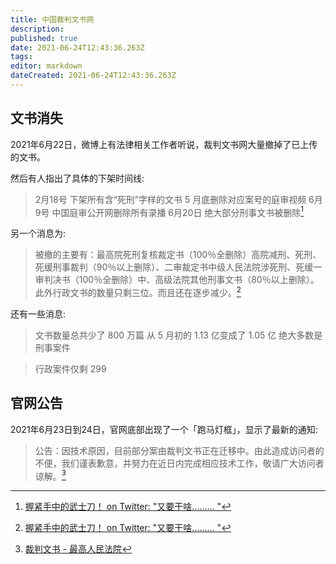 ```yaml
---
title: 中国裁判文书网
description: 
published: true
date: 2021-06-24T12:43:36.263Z
tags: 
editor: markdown
dateCreated: 2021-06-24T12:43:36.263Z
---
```


<!--
https://web.archive.org/web/20210629004015/https://twitter.com/SpeechFreedomCN/status/1409466741965561858
-->

## 文书消失

2021年6月22日，微博上有法律相关工作者听说，裁判文书网大量撤掉了已上传的文书。

然后有人指出了具体的下架时间线:

> 2月18号 下架所有含“死刑”字样的文书 5 月底删除对应案号的庭审视频 6月9号 中国庭审公开网删除所有录播 6月20日 绝大部分刑事文书被删除[^uuu]

另一个消息为:

> 被撤的主要有：最高院死刑复核裁定书（100％全删除）高院减刑、死刑、死缓刑事裁判（90％以上删除）、二审裁定书中级人民法院涉死刑、死缓一审判决书（100％全删除）中、高级法院其他刑事文书（80％以上删除）。此外行政文书的数量只剩三位。而且还在逐步减少。[^uuu]

[^uuu]: [握紧手中的武士刀！ on Twitter: "又要干啥……… "](https://web.archive.org/web/20210624044716/https://twitter.com/Nobodyjust404me/status/1407616372029280257)

还有一些消息:

> 文书数量总共少了 800 万篇 从 5 月初的 1.13 亿变成了 1.05 亿 绝大多数是刑事案件

> 行政案件仅剩 299

## 官网公告

2021年6月23日到24日，官网底部出现了一个「跑马灯框」，显示了最新的通知:

> 公告：因技术原因，目前部分案由裁判文书正在迁移中。由此造成访问者的不便，我们谨表歉意，并努力在近日内完成相应技术工作，敬请广大访问者谅解。[^ws_m]

[^ws_m]: [裁判文书 - 最高人民法院](https://web.archive.org/web/20210624041743/https://wenshu.court.gov.cn/)
